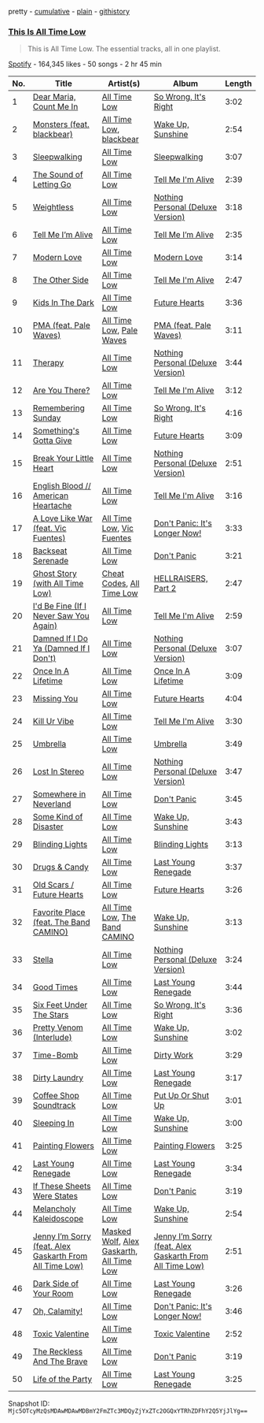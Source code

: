 pretty - [cumulative](/playlists/cumulative/37i9dQZF1DZ06evO2ow6ru.md) - [plain](/playlists/plain/37i9dQZF1DZ06evO2ow6ru) - [githistory](https://github.githistory.xyz/mackorone/spotify-playlist-archive/blob/main/playlists/plain/37i9dQZF1DZ06evO2ow6ru)

### [This Is All Time Low](https://open.spotify.com/playlist/37i9dQZF1DZ06evO2ow6ru)

> This is All Time Low\. The essential tracks, all in one playlist.

[Spotify](https://open.spotify.com/user/spotify) - 164,345 likes - 50 songs - 2 hr 45 min

| No. | Title | Artist(s) | Album | Length |
|---|---|---|---|---|
| 1 | [Dear Maria, Count Me In](https://open.spotify.com/track/0JJP0IS4w0fJx01EcrfkDe) | [All Time Low](https://open.spotify.com/artist/46gyXjRIvN1NL1eCB8GBxo) | [So Wrong, It's Right](https://open.spotify.com/album/0H4ELcHequ3OligrjWfrZP) | 3:02 |
| 2 | [Monsters \(feat\. blackbear\)](https://open.spotify.com/track/0tyR7Bu9P086aWBFZ4QJoo) | [All Time Low](https://open.spotify.com/artist/46gyXjRIvN1NL1eCB8GBxo), [blackbear](https://open.spotify.com/artist/2cFrymmkijnjDg9SS92EPM) | [Wake Up, Sunshine](https://open.spotify.com/album/1kwAv74rVTTGMpawGsXtiE) | 2:54 |
| 3 | [Sleepwalking](https://open.spotify.com/track/4SOtTsuFYYlkOOvXMbroUv) | [All Time Low](https://open.spotify.com/artist/46gyXjRIvN1NL1eCB8GBxo) | [Sleepwalking](https://open.spotify.com/album/4bI5LF5zauGsBIL9z8mLyl) | 3:07 |
| 4 | [The Sound of Letting Go](https://open.spotify.com/track/5ogBIlFs1oBHuBxOeTmnoH) | [All Time Low](https://open.spotify.com/artist/46gyXjRIvN1NL1eCB8GBxo) | [Tell Me I'm Alive](https://open.spotify.com/album/0gPGmJSxuqrpvXiWdOLcRh) | 2:39 |
| 5 | [Weightless](https://open.spotify.com/track/0aZJGkkXR3DgaFqo5sB8ot) | [All Time Low](https://open.spotify.com/artist/46gyXjRIvN1NL1eCB8GBxo) | [Nothing Personal \(Deluxe Version\)](https://open.spotify.com/album/7tY7NcC2gKTxXsTJM6zK5I) | 3:18 |
| 6 | [Tell Me I’m Alive](https://open.spotify.com/track/3Bzw0mcFyIcVgQbLfxbDGt) | [All Time Low](https://open.spotify.com/artist/46gyXjRIvN1NL1eCB8GBxo) | [Tell Me I’m Alive](https://open.spotify.com/album/4QaPQwoYarzNUuus6wBhCu) | 2:35 |
| 7 | [Modern Love](https://open.spotify.com/track/4Qjv4VFulw2xS9P5EVLvOp) | [All Time Low](https://open.spotify.com/artist/46gyXjRIvN1NL1eCB8GBxo) | [Modern Love](https://open.spotify.com/album/4q5GY0DRqSNEOb3n3JCigy) | 3:14 |
| 8 | [The Other Side](https://open.spotify.com/track/5G9gFoH731xDHl73LHlZ8o) | [All Time Low](https://open.spotify.com/artist/46gyXjRIvN1NL1eCB8GBxo) | [Tell Me I'm Alive](https://open.spotify.com/album/0gPGmJSxuqrpvXiWdOLcRh) | 2:47 |
| 9 | [Kids In The Dark](https://open.spotify.com/track/50oS45iNMFp7pKIQRAWIUP) | [All Time Low](https://open.spotify.com/artist/46gyXjRIvN1NL1eCB8GBxo) | [Future Hearts](https://open.spotify.com/album/712X8QUI6uWg1JxHmz0l4I) | 3:36 |
| 10 | [PMA \(feat\. Pale Waves\)](https://open.spotify.com/track/52BHuLFKoBemaQ1oOPFhFZ) | [All Time Low](https://open.spotify.com/artist/46gyXjRIvN1NL1eCB8GBxo), [Pale Waves](https://open.spotify.com/artist/0wOej91SVqB1zcYkW6xUtA) | [PMA \(feat\. Pale Waves\)](https://open.spotify.com/album/2Q6u1VzybZKzXfPMPQkyuz) | 3:11 |
| 11 | [Therapy](https://open.spotify.com/track/371Tb0eNfpjpSqggjcLv8c) | [All Time Low](https://open.spotify.com/artist/46gyXjRIvN1NL1eCB8GBxo) | [Nothing Personal \(Deluxe Version\)](https://open.spotify.com/album/7tY7NcC2gKTxXsTJM6zK5I) | 3:44 |
| 12 | [Are You There?](https://open.spotify.com/track/2HVTOpuW5zmutgWItqrWSI) | [All Time Low](https://open.spotify.com/artist/46gyXjRIvN1NL1eCB8GBxo) | [Tell Me I'm Alive](https://open.spotify.com/album/0gPGmJSxuqrpvXiWdOLcRh) | 3:12 |
| 13 | [Remembering Sunday](https://open.spotify.com/track/2qxXypNXOJZ5qUFdpzJ56n) | [All Time Low](https://open.spotify.com/artist/46gyXjRIvN1NL1eCB8GBxo) | [So Wrong, It's Right](https://open.spotify.com/album/0H4ELcHequ3OligrjWfrZP) | 4:16 |
| 14 | [Something's Gotta Give](https://open.spotify.com/track/1SeefzwSDiFCjRWaBslRIj) | [All Time Low](https://open.spotify.com/artist/46gyXjRIvN1NL1eCB8GBxo) | [Future Hearts](https://open.spotify.com/album/712X8QUI6uWg1JxHmz0l4I) | 3:09 |
| 15 | [Break Your Little Heart](https://open.spotify.com/track/3d3rJ0qtOU5aNX324mNWfo) | [All Time Low](https://open.spotify.com/artist/46gyXjRIvN1NL1eCB8GBxo) | [Nothing Personal \(Deluxe Version\)](https://open.spotify.com/album/7tY7NcC2gKTxXsTJM6zK5I) | 2:51 |
| 16 | [English Blood // American Heartache](https://open.spotify.com/track/7gVWrhosuThCLRM8CarekB) | [All Time Low](https://open.spotify.com/artist/46gyXjRIvN1NL1eCB8GBxo) | [Tell Me I'm Alive](https://open.spotify.com/album/0gPGmJSxuqrpvXiWdOLcRh) | 3:16 |
| 17 | [A Love Like War \(feat\. Vic Fuentes\)](https://open.spotify.com/track/0TPF6uW7fhMXJPoBERqTy5) | [All Time Low](https://open.spotify.com/artist/46gyXjRIvN1NL1eCB8GBxo), [Vic Fuentes](https://open.spotify.com/artist/1cIpVfuKuPdekPuNqj3icx) | [Don't Panic: It's Longer Now!](https://open.spotify.com/album/7b3JowMC8FK0nToMlD4H1d) | 3:33 |
| 18 | [Backseat Serenade](https://open.spotify.com/track/47eL0bckn5g3k5VBwgu969) | [All Time Low](https://open.spotify.com/artist/46gyXjRIvN1NL1eCB8GBxo) | [Don't Panic](https://open.spotify.com/album/78ZshSpqcIXyrYBJGgiPK0) | 3:21 |
| 19 | [Ghost Story \(with All Time Low\)](https://open.spotify.com/track/2zgYAaDIic9iTLujB3FARq) | [Cheat Codes](https://open.spotify.com/artist/7DMveApC7UnC2NPfPvlHSU), [All Time Low](https://open.spotify.com/artist/46gyXjRIvN1NL1eCB8GBxo) | [HELLRAISERS, Part 2](https://open.spotify.com/album/0diNd1xPp5eiaugv9HRpYb) | 2:47 |
| 20 | [I'd Be Fine \(If I Never Saw You Again\)](https://open.spotify.com/track/4XHpjfFokgNyARkjUS79G9) | [All Time Low](https://open.spotify.com/artist/46gyXjRIvN1NL1eCB8GBxo) | [Tell Me I'm Alive](https://open.spotify.com/album/0gPGmJSxuqrpvXiWdOLcRh) | 2:59 |
| 21 | [Damned If I Do Ya \(Damned If I Don't\)](https://open.spotify.com/track/4CDlYQu16nUtVGwgwqj3I3) | [All Time Low](https://open.spotify.com/artist/46gyXjRIvN1NL1eCB8GBxo) | [Nothing Personal \(Deluxe Version\)](https://open.spotify.com/album/7tY7NcC2gKTxXsTJM6zK5I) | 3:07 |
| 22 | [Once In A Lifetime](https://open.spotify.com/track/2Qjkvp4GLlL60lFXtEte0X) | [All Time Low](https://open.spotify.com/artist/46gyXjRIvN1NL1eCB8GBxo) | [Once In A Lifetime](https://open.spotify.com/album/4IV3UUGKbd9bZeRZlZDNJd) | 3:09 |
| 23 | [Missing You](https://open.spotify.com/track/0LSY3NePenK0VG7nRUTVk8) | [All Time Low](https://open.spotify.com/artist/46gyXjRIvN1NL1eCB8GBxo) | [Future Hearts](https://open.spotify.com/album/712X8QUI6uWg1JxHmz0l4I) | 4:04 |
| 24 | [Kill Ur Vibe](https://open.spotify.com/track/7684lciXo7GwJmNiLOJCQL) | [All Time Low](https://open.spotify.com/artist/46gyXjRIvN1NL1eCB8GBxo) | [Tell Me I'm Alive](https://open.spotify.com/album/0gPGmJSxuqrpvXiWdOLcRh) | 3:30 |
| 25 | [Umbrella](https://open.spotify.com/track/6ZUQhRkFJqiPsOucrXZwS6) | [All Time Low](https://open.spotify.com/artist/46gyXjRIvN1NL1eCB8GBxo) | [Umbrella](https://open.spotify.com/album/1CFjrFSA35xbgP134I8Xtq) | 3:49 |
| 26 | [Lost In Stereo](https://open.spotify.com/track/2WO1QXoR1o0R1rYKAxF7Ya) | [All Time Low](https://open.spotify.com/artist/46gyXjRIvN1NL1eCB8GBxo) | [Nothing Personal \(Deluxe Version\)](https://open.spotify.com/album/7tY7NcC2gKTxXsTJM6zK5I) | 3:47 |
| 27 | [Somewhere in Neverland](https://open.spotify.com/track/4RWAWUoPEcQk0QDj8JGmAz) | [All Time Low](https://open.spotify.com/artist/46gyXjRIvN1NL1eCB8GBxo) | [Don't Panic](https://open.spotify.com/album/78ZshSpqcIXyrYBJGgiPK0) | 3:45 |
| 28 | [Some Kind of Disaster](https://open.spotify.com/track/02lU0Hj680zVexT4GqJJZ4) | [All Time Low](https://open.spotify.com/artist/46gyXjRIvN1NL1eCB8GBxo) | [Wake Up, Sunshine](https://open.spotify.com/album/1kwAv74rVTTGMpawGsXtiE) | 3:43 |
| 29 | [Blinding Lights](https://open.spotify.com/track/2fx0rkeRamaGtmtA5QVkuy) | [All Time Low](https://open.spotify.com/artist/46gyXjRIvN1NL1eCB8GBxo) | [Blinding Lights](https://open.spotify.com/album/3ORJYsMxoNvahUL8YWwKMm) | 3:13 |
| 30 | [Drugs & Candy](https://open.spotify.com/track/1isQMKYmpvJ4tOP8R2qkWr) | [All Time Low](https://open.spotify.com/artist/46gyXjRIvN1NL1eCB8GBxo) | [Last Young Renegade](https://open.spotify.com/album/0gpNGTVNivS2wB32tzV3OH) | 3:37 |
| 31 | [Old Scars / Future Hearts](https://open.spotify.com/track/5LU2hFmV7fQPmESUrMdf7n) | [All Time Low](https://open.spotify.com/artist/46gyXjRIvN1NL1eCB8GBxo) | [Future Hearts](https://open.spotify.com/album/712X8QUI6uWg1JxHmz0l4I) | 3:26 |
| 32 | [Favorite Place \(feat\. The Band CAMINO\)](https://open.spotify.com/track/2uVNn2pFpDlx1XrFcEfary) | [All Time Low](https://open.spotify.com/artist/46gyXjRIvN1NL1eCB8GBxo), [The Band CAMINO](https://open.spotify.com/artist/6d4jrmreCmsenscuieJERc) | [Wake Up, Sunshine](https://open.spotify.com/album/1kwAv74rVTTGMpawGsXtiE) | 3:13 |
| 33 | [Stella](https://open.spotify.com/track/6hmEzWnA6ny2rqVOpB5Hcb) | [All Time Low](https://open.spotify.com/artist/46gyXjRIvN1NL1eCB8GBxo) | [Nothing Personal \(Deluxe Version\)](https://open.spotify.com/album/7tY7NcC2gKTxXsTJM6zK5I) | 3:24 |
| 34 | [Good Times](https://open.spotify.com/track/3aAoy02NwrmZcqXYYjqNh2) | [All Time Low](https://open.spotify.com/artist/46gyXjRIvN1NL1eCB8GBxo) | [Last Young Renegade](https://open.spotify.com/album/0gpNGTVNivS2wB32tzV3OH) | 3:44 |
| 35 | [Six Feet Under The Stars](https://open.spotify.com/track/3MfRql0HwuxEZzGpoIC832) | [All Time Low](https://open.spotify.com/artist/46gyXjRIvN1NL1eCB8GBxo) | [So Wrong, It's Right](https://open.spotify.com/album/0H4ELcHequ3OligrjWfrZP) | 3:36 |
| 36 | [Pretty Venom \(Interlude\)](https://open.spotify.com/track/2nZ3LmQbY2rEd4awJVkQpd) | [All Time Low](https://open.spotify.com/artist/46gyXjRIvN1NL1eCB8GBxo) | [Wake Up, Sunshine](https://open.spotify.com/album/1kwAv74rVTTGMpawGsXtiE) | 3:02 |
| 37 | [Time\-Bomb](https://open.spotify.com/track/0ydyPs14G4gAp2L1fWIhpV) | [All Time Low](https://open.spotify.com/artist/46gyXjRIvN1NL1eCB8GBxo) | [Dirty Work](https://open.spotify.com/album/4LShkr6gPRWh5v0VUVNW0q) | 3:29 |
| 38 | [Dirty Laundry](https://open.spotify.com/track/7GZKme55JpmLq3alBDQm11) | [All Time Low](https://open.spotify.com/artist/46gyXjRIvN1NL1eCB8GBxo) | [Last Young Renegade](https://open.spotify.com/album/0gpNGTVNivS2wB32tzV3OH) | 3:17 |
| 39 | [Coffee Shop Soundtrack](https://open.spotify.com/track/3j1HTRodSjGtK3YsYMI0XF) | [All Time Low](https://open.spotify.com/artist/46gyXjRIvN1NL1eCB8GBxo) | [Put Up Or Shut Up](https://open.spotify.com/album/47boQgN4dboq2f0IcvI4Bt) | 3:01 |
| 40 | [Sleeping In](https://open.spotify.com/track/402Ecma69MRxeQK6ml6YbI) | [All Time Low](https://open.spotify.com/artist/46gyXjRIvN1NL1eCB8GBxo) | [Wake Up, Sunshine](https://open.spotify.com/album/1kwAv74rVTTGMpawGsXtiE) | 3:00 |
| 41 | [Painting Flowers](https://open.spotify.com/track/5wlgcfDW3RLyGmiUr2S4Ld) | [All Time Low](https://open.spotify.com/artist/46gyXjRIvN1NL1eCB8GBxo) | [Painting Flowers](https://open.spotify.com/album/4CBEmsDLziXAfYtngeM8kz) | 3:25 |
| 42 | [Last Young Renegade](https://open.spotify.com/track/66hOCG7IpEJI5wfLDhajxD) | [All Time Low](https://open.spotify.com/artist/46gyXjRIvN1NL1eCB8GBxo) | [Last Young Renegade](https://open.spotify.com/album/0gpNGTVNivS2wB32tzV3OH) | 3:34 |
| 43 | [If These Sheets Were States](https://open.spotify.com/track/3H2wle4LRMKgCWSYE6QgWF) | [All Time Low](https://open.spotify.com/artist/46gyXjRIvN1NL1eCB8GBxo) | [Don't Panic](https://open.spotify.com/album/78ZshSpqcIXyrYBJGgiPK0) | 3:19 |
| 44 | [Melancholy Kaleidoscope](https://open.spotify.com/track/1wQsTZ4AxGoXB9FmD9Nf4o) | [All Time Low](https://open.spotify.com/artist/46gyXjRIvN1NL1eCB8GBxo) | [Wake Up, Sunshine](https://open.spotify.com/album/1kwAv74rVTTGMpawGsXtiE) | 2:54 |
| 45 | [Jenny I’m Sorry \(feat\. Alex Gaskarth From All Time Low\)](https://open.spotify.com/track/7gWkVS9Ku0zuzysPhFgK3w) | [Masked Wolf](https://open.spotify.com/artist/1uU7g3DNSbsu0QjSEqZtEd), [Alex Gaskarth](https://open.spotify.com/artist/5X0hXpGcJDZiGTpnGPWEm5), [All Time Low](https://open.spotify.com/artist/46gyXjRIvN1NL1eCB8GBxo) | [Jenny I’m Sorry \(feat\. Alex Gaskarth From All Time Low\)](https://open.spotify.com/album/0ZXvlRSS2w4jN1t0JD1BJ8) | 2:51 |
| 46 | [Dark Side of Your Room](https://open.spotify.com/track/0ergYUxazsLy0qWK3h0YJd) | [All Time Low](https://open.spotify.com/artist/46gyXjRIvN1NL1eCB8GBxo) | [Last Young Renegade](https://open.spotify.com/album/0gpNGTVNivS2wB32tzV3OH) | 3:26 |
| 47 | [Oh, Calamity!](https://open.spotify.com/track/02Yrhsjo8H8UkjOm0kr7ca) | [All Time Low](https://open.spotify.com/artist/46gyXjRIvN1NL1eCB8GBxo) | [Don't Panic: It's Longer Now!](https://open.spotify.com/album/7b3JowMC8FK0nToMlD4H1d) | 3:46 |
| 48 | [Toxic Valentine](https://open.spotify.com/track/0reDMKFg0nKaGUKqS3YUG0) | [All Time Low](https://open.spotify.com/artist/46gyXjRIvN1NL1eCB8GBxo) | [Toxic Valentine](https://open.spotify.com/album/67Cir5qRQdHrd3Zxwdk4FZ) | 2:52 |
| 49 | [The Reckless And The Brave](https://open.spotify.com/track/2oiPju78ZfnBRePyM95iq6) | [All Time Low](https://open.spotify.com/artist/46gyXjRIvN1NL1eCB8GBxo) | [Don't Panic](https://open.spotify.com/album/78ZshSpqcIXyrYBJGgiPK0) | 3:19 |
| 50 | [Life of the Party](https://open.spotify.com/track/4pcyWJiAvOwdVxn7xjhR0N) | [All Time Low](https://open.spotify.com/artist/46gyXjRIvN1NL1eCB8GBxo) | [Last Young Renegade](https://open.spotify.com/album/0gpNGTVNivS2wB32tzV3OH) | 3:25 |

Snapshot ID: `Mjc5OTcyMzQsMDAwMDAwMDBmY2FmZTc3MDQyZjYxZTc2OGQxYTRhZDFhY2Q5YjJlYg==`
